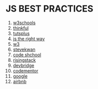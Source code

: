 JS BEST PRACTICES
=================
1. [w3schools](https://www.w3schools.com/js/js_best_practices.asp)
1. [thinkful](https://www.thinkful.com/learn/javascript-best-practices-1/)
1. [tutsplus](https://code.tutsplus.com/tutorials/24-javascript-best-practices-for-beginners--net-5399)
1. [js the right way](http://jstherightway.org/)
1. [w3](https://www.w3.org/wiki/JavaScript_best_practices)
1. [stevekwan](https://github.com/stevekwan/best-practices/blob/master/javascript/best-practices.md)
1. [code shchool](https://www.codeschool.com/courses/javascript-best-practices)
1. [risingstack](https://blog.risingstack.com/javascript-clean-coding-best-practices-node-js-at-scale/)
1. [devbridge](https://www.devbridge.com/articles/javascript-best-practices/)
1. [codementor](https://www.codementor.io/johnnyb/javascript-best-practices-du107mvud)
1. [google](https://google.github.io/styleguide/javascriptguide.xml)
1. [airbnb](https://github.com/airbnb/javascript)
